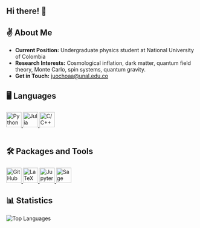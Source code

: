 ## Hi there! 👋 

## ✌ About Me
- **Current Position:** Undergraduate physics student at National University of Colombia
- **Research Interests:** Cosmological inflation, dark matter, quantum field theory, Monte Carlo, spin systems, quantum gravity.
- **Get in Touch:** <juochoaa@unal.edu.co>

## 🖥 Languages

<div style="height: fit-content; padding-top: 5px">
  
<a href="https://python.org/" target="_blank">
  <img height="40" src="https://cdn.simpleicons.org/python" title="Python">
</a>
<a href="https://julialang.org/" target="_blank">
  <img height="40" src="https://julialang.org/assets/infra/logo.svg" title="Julia">
</a>

<a href="https://isocpp.org/" target="_blank">
  <img height="40" src="https://isocpp.org/assets/images/cpp_logo.png" title="C/C++">
</a>

</div><br>


 ## 🛠 Packages and Tools
 <div style="height: fit-content; padding-top: 5px">

<a href="https://github.com/" target="_blank">
  <img height="40" src="https://cdn.simpleicons.org/github/white" title="GitHub">
</a>

  <a href="https://www.latex-project.org/" target="_blank">
  <img height="40" src="https://cdn.simpleicons.org/latex" title="LaTeX">
</a>

<a href="https://jupyter.org/" target="_blank">
  <img height="40" src="https://cdn.simpleicons.org/jupyter" title="Jupyter">
</a>

<a href="https://www.sagemath.org" target="_blank">
  <img height="40" src="https://www.cecm.sfu.ca/~nbruin/WCAG2017/sage_sticker.png" title="Sage">
</a>


## 📊 Statistics
![Top Languages](https://github-readme-stats.vercel.app/api/top-langs/?username=jdOchoa2&hide=jupyter%20notebook&layout=donut&theme=dracula)
